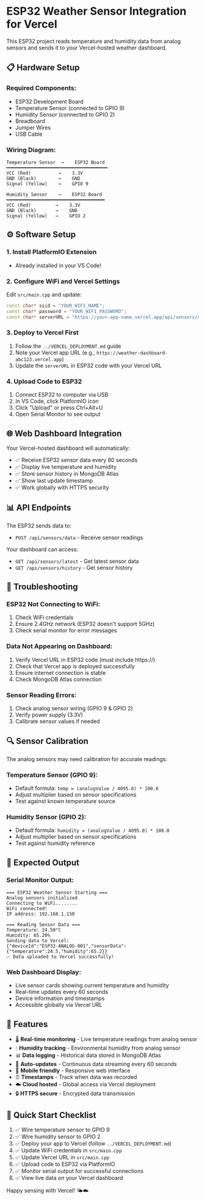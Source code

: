 # ESP32 Weather Sensor Integration for Vercel

This ESP32 project reads temperature and humidity data from analog sensors and sends it to your Vercel-hosted weather dashboard.

## 📋 Hardware Setup

### Required Components:
- ESP32 Development Board
- Temperature Sensor (connected to GPIO 9)
- Humidity Sensor (connected to GPIO 2)
- Breadboard
- Jumper Wires
- USB Cable

### Wiring Diagram:
```
Temperature Sensor  →    ESP32 Board
━━━━━━━━━━━━━━━━━━━━━━━━━━━━━━━━━━━━━
VCC (Red)          →    3.3V
GND (Black)        →    GND
Signal (Yellow)    →    GPIO 9

Humidity Sensor    →    ESP32 Board
━━━━━━━━━━━━━━━━━━━━━━━━━━━━━━━━━━━━
VCC (Red)         →    3.3V
GND (Black)       →    GND
Signal (Yellow)   →    GPIO 2
```

## ⚙️ Software Setup

### 1. Install PlatformIO Extension
- Already installed in your VS Code!

### 2. Configure WiFi and Vercel Settings
Edit `src/main.cpp` and update:
```cpp
const char* ssid = "YOUR_WIFI_NAME";
const char* password = "YOUR_WIFI_PASSWORD";
const char* serverURL = "https://your-app-name.vercel.app/api/sensors/data";
```

### 3. Deploy to Vercel First
1. Follow the `../VERCEL_DEPLOYMENT.md` guide
2. Note your Vercel app URL (e.g., `https://weather-dashboard-abc123.vercel.app`)
3. Update the `serverURL` in ESP32 code with your Vercel URL

### 4. Upload Code to ESP32
1. Connect ESP32 to computer via USB
2. In VS Code, click PlatformIO icon
3. Click "Upload" or press Ctrl+Alt+U
4. Open Serial Monitor to see output

## 🌐 Web Dashboard Integration

Your Vercel-hosted dashboard will automatically:
- ✅ Receive ESP32 sensor data every 60 seconds
- ✅ Display live temperature and humidity
- ✅ Store sensor history in MongoDB Atlas
- ✅ Show last update timestamp
- ✅ Work globally with HTTPS security

## 📊 API Endpoints

The ESP32 sends data to:
- `POST /api/sensors/data` - Receive sensor readings

Your dashboard can access:
- `GET /api/sensors/latest` - Get latest sensor data
- `GET /api/sensors/history` - Get sensor history

## 🔧 Troubleshooting

### ESP32 Not Connecting to WiFi:
1. Check WiFi credentials
2. Ensure 2.4GHz network (ESP32 doesn't support 5GHz)
3. Check serial monitor for error messages

### Data Not Appearing on Dashboard:
1. Verify Vercel URL in ESP32 code (must include https://)
2. Check that Vercel app is deployed successfully
3. Ensure internet connection is stable
4. Check MongoDB Atlas connection

### Sensor Reading Errors:
1. Check analog sensor wiring (GPIO 9 & GPIO 2)
2. Verify power supply (3.3V)
3. Calibrate sensor values if needed

## 🔍 Sensor Calibration

The analog sensors may need calibration for accurate readings:

### Temperature Sensor (GPIO 9):
- Default formula: `temp = (analogValue / 4095.0) * 100.0`
- Adjust multiplier based on sensor specifications
- Test against known temperature source

### Humidity Sensor (GPIO 2):
- Default formula: `humidity = (analogValue / 4095.0) * 100.0`
- Adjust multiplier based on sensor specifications
- Test against humidity reference

## 📱 Expected Output

### Serial Monitor Output:
```
=== ESP32 Weather Sensor Starting ===
Analog sensors initialized
Connecting to WiFi........
WiFi connected!
IP address: 192.168.1.150

=== Reading Sensor Data ===
Temperature: 24.50°C
Humidity: 65.20%
Sending data to Vercel:
{"deviceId":"ESP32-ANALOG-001","sensorData":{"temperature":24.5,"humidity":65.2}}
✅ Data uploaded to Vercel successfully!
```

### Web Dashboard Display:
- Live sensor cards showing current temperature and humidity
- Real-time updates every 60 seconds
- Device information and timestamps
- Accessible globally via Vercel URL

## 🎯 Features

- 🌡️ **Real-time monitoring** - Live temperature readings from analog sensor
- 💧 **Humidity tracking** - Environmental humidity from analog sensor  
- 📊 **Data logging** - Historical data stored in MongoDB Atlas
- 🔄 **Auto-updates** - Continuous data streaming every 60 seconds
- 📱 **Mobile friendly** - Responsive web interface
- ⏰ **Timestamps** - Track when data was recorded
- ☁️ **Cloud hosted** - Global access via Vercel deployment
- 🔒 **HTTPS secure** - Encrypted data transmission

## 🚀 Quick Start Checklist

1. ✅ Wire temperature sensor to GPIO 9
2. ✅ Wire humidity sensor to GPIO 2  
3. ✅ Deploy your app to Vercel (follow `../VERCEL_DEPLOYMENT.md`)
4. ✅ Update WiFi credentials in `src/main.cpp`
5. ✅ Update Vercel URL in `src/main.cpp`
6. ✅ Upload code to ESP32 via PlatformIO
7. ✅ Monitor serial output for successful connections
8. ✅ View live data on your Vercel dashboard

Happy sensing with Vercel! 🌤️☁️
